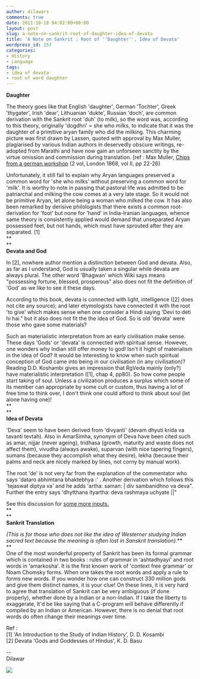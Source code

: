 ```yaml
---
author: dilawars
comments: true
date: 2011-10-18 04:02:00+00:00
layout: post
slug: a-note-on-sankrit-root-of-daughter-idea-of-devata
title: 'A Note on Sankrit : Root of ''Daughter'', Idea of Devata'
wordpress_id: 157
categories:
- History
- Language
tags:
- idea of devata
- root of word daughter
---
```


**Daughter**   
  
The theory goes like that English 'daughter', German 'Tochter',  Greek 'thygater', Irish 'dear', Lithuanian 'dukte', Russian 'doch', are  common derivation with the Sankrit root 'duh' (to milk), so the word  was, according to this theory, originally 'dogdhri' = she who milks, to  indicate that it was the daughter of a primitive aryan family who did  the milking. This charming picture was first drawn by Lassen, quoted  with approval by Max Muller, plagiarised by various Indian authors in  deservedly obscure writings, re-adopted from Marathi and have now gain  an unforseen sanctity by the virtue omission and commission during translation. [ref : Max  Muller, [Chips from a german workshop](http://www.gutenberg.org/ebooks/24686) (2 vol, London 1868, vol II, pp 22-26)  
  
Unfortunately, it still fail to explain why Aryan languages  preserved a common word for 'she who milks' without preserving a common  word for 'milk'. It is worthy to note in passing that pastoral  life was admitted to be patriarchal and milking the cow comes at a very  late stage. So it would not be primitive Aryan, let alone being a woman  who milked the cow. It has also been remarked by derisive philologists  that there exists a common root-derivation for 'foot' but none for  'hand' in India-Iranian languages, whence same theory is consistently  applied would demand that unseparated Aryan possessed feet, but not  hands, which must have sprouted after they are separated. [1]  
**  
**  
**Devata and God**  
  
In [2], nowhere author mention a distinction between God and devata. Also, as far as  I understand, God is usually taken a singular while devata are always  plural. The other word 'Bhagwan' which Wiki says means "possessing  fortune, blessed, prosperous" also does not fit the definition of 'God'  as we like to see it these days.  
  
According to this book, devata is connected with light, intelligence  ([2] does not cite any source); and later etymologists have connected it  with the root 'to give' which makes sense when one consider a Hindi  saying 'Devi to deti hi hai." but it also does not fit the the idea of  God. So is old 'devata' were those who gave some materials?  
  
Such an materialistic interpretation from an early civilisation make sense. These days 'Gods' or 'devata' is connected with spiritual sense. However, one wonders why Indian still offer money to god! Isn't it hight of materialism in the idea of God? It would be interesting to know when such spiritual  conception of God came into being in our civilisation (in any civilisation)? Reading D.D.  Koshambi gives an impression that RgVeda mainly (only?) have  materialistic interpretation ([1], chap 4, pp80). So how come people start taking of soul. Unless a civilization produces a surplus which  some of its member can appropriate by some cult  or custom, thus having a lot of free time to think over, I don't think one could afford to think about soul (let  alone having one)!  
**  
**  
**Idea of Devata**  
  
'Deva' seem to have been derived from 'divyanti' (devam dhyuti krida va  tavanti tevtah). Also in AmarSimha, synonym of Deva have been cited such  as amar, nijjar (never ageing), tridhasa (growth, maturity and waste  does not affect them), vivudha (always awake), suparvan (with nice  tapering fingers), sumans (because they accomplish what they desire),  lekha (because their palms and neck are nicely marked by lines, not  corny by manual work).  
  
The root 'de' is not very far from the explanation of the  commentator who says 'dataro abhimtana bhaktebhya :' . Another  derivation which follows this 'tejaswat diptya va' and he adds 'artha:  saman: | div sambanidhno va deva". Further the entry says 'dhytthana  ityartha: deva rashmaya uchyate ||"  
  
See this discussion for [some more inputs.](http://groups.google.com/group/treelabs/browse_thread/thread/cfef26a1da6ef189?hl=en-GB)  
**  
**  
**Sankrit Translation**  
  
_(This is for those who does not like the idea of Westerner studying Indian sacred text because the meaning is often lost in Sanskrit translation)._**  
**  
One of the most wonderful property of Sankrit has been its formal  grammar which is contained in two books : rules of grammar in  'ashtadhyayi' and root words in 'amarkosha'. It is the first known work  of 'context free grammar' or Noam Chomsky forms. When one takes the root  words and apply a rule to forms new words. If you wonder how one can construct 330 million gods and give them distinct names, it is your clue! On these lines, it is very  hard to agree that translation of Sankrit can be very ambiguous (if  done properly), whether done by a Indian or a non-Indian. If I take the  liberty to exaggerate, It'd be like saying that a C-program will behave  differently if compiled by an Indian or American. However, there is no  denial that root words do often change their meanings over time.   
  
Ref :  
[1] 'An Introduction to the Study of Indian History', D. D. Kosambi  
[2] Devata 'Gods and Goddesses of Hindus', K. D. Basu   
  
--  
Dilawar

![](https://blogger.googleusercontent.com/tracker/3794193585985230867-1872018873257087257?l=dilawarsays.blogspot.com)

